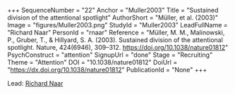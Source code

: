 +++
SequenceNumber = "22"
Anchor = "Muller2003"
Title = "Sustained division of the attentional spotlight"
AuthorShort = "Müller, et al. (2003)"
Image = "figures/Muller2003.png"
StudyId = "Muller2003"
LeadFullName = "Richard Naar"
PersonId = "rnaar"
Reference = "Müller, M. M., Malinowski, P., Gruber, T., & Hillyard, S. A. (2003). Sustained division of the attentional spotlight. Nature, 424(6946), 309–312. https://doi.org/10.1038/nature01812"
PsychConstruct = "attention"
SignupUrl = "done"
Stage = "Recruiting"
Theme = "Attention"
DOI = "10.1038/nature01812"
DoiUrl = "https://dx.doi.org/10.1038/nature01812"
PublicationId = "None"
+++

Lead: [Richard Naar](/people/#rnaar)